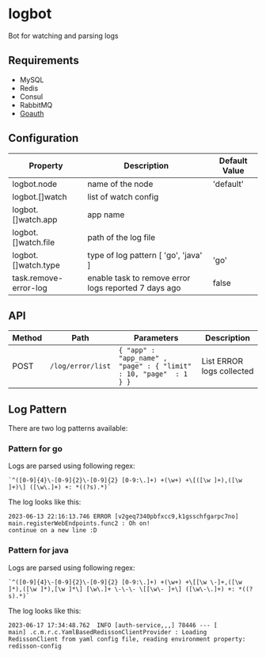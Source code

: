 # logbot

Bot for watching and parsing logs

## Requirements

- MySQL
- Redis
- Consul
- RabbitMQ
- [Goauth](https://github.com/CurtisNewbie/goauth)

## Configuration

| Property              | Description                                          | Default Value |
|-----------------------|------------------------------------------------------|---------------|
| logbot.node           | name of the node                                     | 'default'     |
| logbot.[]watch        | list of watch config                                 |               |
| logbot.[]watch.app    | app name                                             |               |
| logbot.[]watch.file   | path of the log file                                 |               |
| logbot.[]watch.type   | type of log pattern [ 'go', 'java' ]                 | 'go'          |
| task.remove-error-log | enable task to remove error logs reported 7 days ago | false         |

## API

| Method | Path              | Parameters                                                        | Description               |
|--------|-------------------|-------------------------------------------------------------------|---------------------------|
| POST   | `/log/error/list` | `{ "app" : "app_name" , "page" : { "limit" : 10, "page"  : 1 } }` | List ERROR logs collected |

## Log Pattern

There are two log patterns available:

### Pattern for go

Logs are parsed using following regex:

```
`^([0-9]{4}\-[0-9]{2}\-[0-9]{2} [0-9:\.]+) +(\w+) +\[([\w ]+),([\w ]+)\] ([\w\.]+) +: *((?s).*)`
```

The log looks like this:

```log
2023-06-13 22:16:13.746 ERROR [v2geq7340pbfxcc9,k1gsschfgarpc7no] main.registerWebEndpoints.func2 : Oh on!
continue on a new line :D
```

### Pattern for java

Logs are parsed using following regex:

```
`^([0-9]{4}\-[0-9]{2}\-[0-9]{2} [0-9:\.]+) +(\w+) +\[[\w \-]+,([\w ]*),([\w ]*),[\w ]*\] [\w\.]+ \-\-\- \[[\w\- ]+\] ([\w\-\.]+) +: *((?s).*)`
```

The log looks like this:

```log
2023-06-17 17:34:48.762  INFO [auth-service,,,] 78446 --- [           main] .c.m.r.c.YamlBasedRedissonClientProvider : Loading RedissonClient from yaml config file, reading environment property: redisson-config
```
